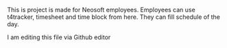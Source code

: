 This is project is made for Neosoft employees.
Employees can use t4tracker, timesheet and time block from here.
They can fill schedule of the day.

I am editing this file via Github editor

